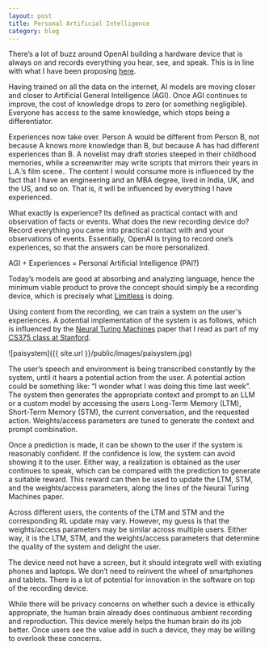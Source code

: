 ```yaml
---
layout: post
title: Personal Artificial Intelligence
category: blog
---
```


There’s a lot of buzz around OpenAI building a hardware device that is always on and records everything you hear, see, and speak. This is in line with what I have been proposing [here](https://sravps7.github.io/blog/small-intent-models.html).

Having trained on all the data on the internet, AI models are moving closer and closer to Artificial General Intelligence (AGI). Once AGI continues to improve, the cost of knowledge drops to zero (or something negligible). Everyone has access to the same knowledge, which stops being a differentiator. 

Experiences now take over. Person A would be different from Person B, not because A knows more knowledge than B, but because A has had different experiences than B. A novelist may draft stories steeped in their childhood memories, while a screenwriter may write scripts that mirrors their years in L.A.’s film scene.. The content I would consume more is influenced by the fact that I have an engineering and an MBA degree, lived in India, UK, and the US, and so on. That is, it will be influenced by everything I have experienced.

What exactly is experience? Its defined as practical contact with and observation of facts or events. What does the new recording device do? Record everything you came into practical contact with and your observations of events. Essentially, OpenAI is trying to record one’s experiences, so that the answers can be more personalized. 

AGI + Experiences = Personal Artificial Intelligence (PAI?)

Today’s models are good at absorbing and analyzing language, hence the minimum viable product to prove the concept should simply be a recording device, which is precisely what [Limitless](https://www.limitless.ai/) is doing.

Using content from the recording, we can train a system on the user's experiences. A potential implementation of the system is as follows, which is influenced by the [Neural Turing Machines](https://arxiv.org/abs/1410.5401) paper that I read as part of my [CS375 class at Stanford](https://cs375.stanford.edu/index.html).

![paisystem]({{ site.url }}/public/images/paisystem.jpg)  

The user’s speech and environment is being transcribed constantly by the system, until it hears a potential action from the user. A potential action could be something like: “I wonder what I was doing this time last week”. The system then generates the appropriate context and prompt to an LLM or a custom model by accessing the users Long-Term Memory (LTM), Short-Term Memory (STM), the current conversation, and the requested action. Weights/access parameters are tuned to generate the context and prompt combination. 

Once a prediction is made, it can be shown to the user if the system is reasonably confident. If the confidence is low, the system can avoid showing it to the user. Either way, a realization is obtained as the user continues to speak, which can be compared with the prediction to generate a suitable reward. This reward can then be used to update the LTM, STM, and the weights/access parameters, along the lines of the Neural Turing Machines paper.

Across different users, the contents of the LTM and STM and the corresponding RL update may vary. However, my guess is that the weights/access parameters may be similar across multiple users. Either way, it is the LTM, STM, and the weights/access parameters that determine the quality of the system and delight the user.

The device need not have a screen, but it should integrate well with existing phones and laptops. We don’t need to reinvent the wheel of smartphones and tablets. There is a lot of potential for innovation in the software on top of the recording device.

While there will be privacy concerns on whether such a device is ethically appropriate, the human brain already does continuous ambient recording and reproduction. This device merely helps the human brain do its job better. Once users see the value add in such a device, they may be willing to overlook these concerns.
